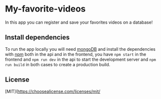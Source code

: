 # My-favorite-videos

In this app you can register and save your favorites videos on a database!

## Install dependencies

To run the app locally you will need [mongoDB](https://www.mongodb.com/) and install the dependencies with [npm](https://www.npmjs.com) both in the api and in the frontend, you have `npm start` in the frontend and `npm run dev` in the api to start the development server and `npm run build` in both cases to create a production build.

## License
[MIT](https://choosealicense.com/licenses/mit/